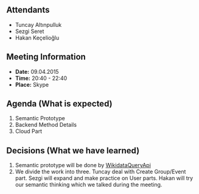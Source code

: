## Attendants ##
  * Tuncay Altınpulluk
  * Sezgi Seret
  * Hakan Keçelioğlu

## Meeting Information ##
  * **Date:** 09.04.2015
  * **Time:** 20:40 - 22:40
  * **Place:** Skype

## Agenda (What is expected) ##

  1. Semantic Prototype
  1. Backend Method Details
  1. Cloud Part

## Decisions (What we have learned) ##

  1. Semantic prototype will be done by [WikidataQueryApi](https://wdq.wmflabs.org/api_documentation.html)
  1. We divide the work into three. Tuncay deal with Create Group/Event part. Sezgi will expand and make practice on User parts. Hakan will try our semantic thinking which we talked during the meeting.